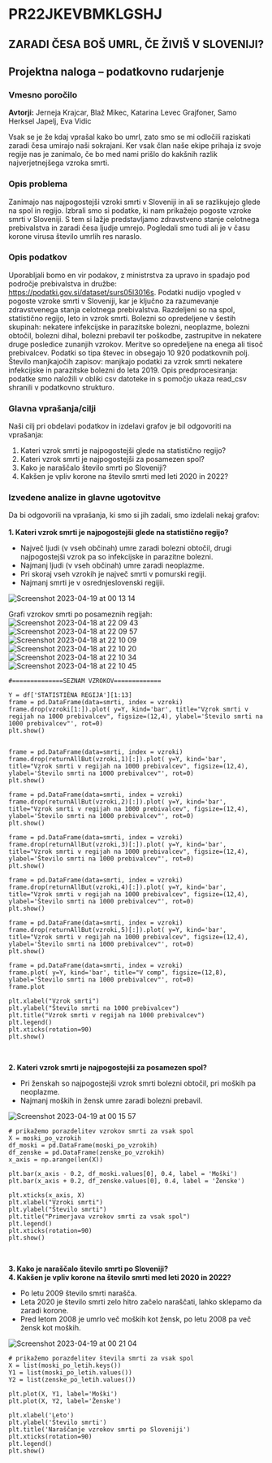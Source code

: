 # PR22JKEVBMKLGSHJ

## ZARADI ČESA BOŠ UMRL, ČE ŽIVIŠ V SLOVENIJI?

## Projektna naloga – podatkovno rudarjenje
### Vmesno poročilo<br>

**Avtorji:** Jerneja Krajcar, Blaž Mikec, Katarina Levec Grajfoner, Samo Herksel Japelj, Eva Vidic<br>

Vsak se je že kdaj vprašal kako bo umrl, zato smo se mi odločili raziskati zaradi česa umirajo naši sokrajani. Ker vsak član naše ekipe prihaja iz svoje regije nas je zanimalo, če bo med nami prišlo do kakšnih razlik najverjetnejšega vzroka smrti. <br>

### Opis problema
Zanimajo nas najpogostejši vzroki smrti v Sloveniji in ali se razlikujejo glede na spol in regijo. Izbrali smo si podatke, ki nam prikažejo pogoste vzroke smrti v Sloveniji. S tem si lažje predstavljamo zdravstveno stanje celotnega prebivalstva in zaradi česa ljudje umrejo. Pogledali smo tudi ali je v času korone virusa število umrlih res naraslo.<br>

### Opis podatkov
Uporabljali bomo en vir podakov, z ministrstva za upravo in spadajo pod področje prebivalstva in družbe: https://podatki.gov.si/dataset/surs05l3016s. Podatki nudijo vpogled v pogoste vzroke smrti v Sloveniji, kar je ključno za razumevanje zdravstvenega stanja celotnega prebivalstva. Razdeljeni so na spol, statistično regijo, leto in vzrok smrti. Bolezni so opredeljene v šestih skupinah: nekatere infekcijske in parazitske bolezni, neoplazme, bolezni obtočil, bolezni dihal, bolezni prebavil ter poškodbe, zastrupitve in nekatere druge posledice zunanjih vzrokov. Meritve so opredeljene na enega ali tisoč prebivalcev. Podatki so tipa števec in obsegajo 10 920 podatkovnih polj. Število manjkajočih zapisov: manjkajo podatki za vzrok smrti nekatere infekcijske in parazitske bolezni do leta 2019.
Opis predprocesiranja: podatke smo naložili v obliki csv datoteke in s pomočjo ukaza read_csv shranili v podatkovno strukturo. <br>

### Glavna vprašanja/cilji
Naši cilj pri obdelavi podatkov in izdelavi grafov je bil odgovoriti na vprašanja:<br>
1.	Kateri vzrok smrti je najpogostejši glede na statistično regijo?
2.	Kateri vzrok smrti je najpogostejši za posamezen spol? 
3.	Kako je naraščalo število smrti po Sloveniji? 
4.	Kakšen je vpliv korone na število smrti med leti 2020 in 2022?

### Izvedene analize in glavne ugotovitve
Da bi odgovorili na vprašanja, ki smo si jih zadali, smo izdelali nekaj grafov:<br><br>
**1.	Kateri vzrok smrti je najpogostejši glede na statistično regijo?**<br>
* Največ ljudi (v vseh občinah) umre zaradi bolezni obtočil, drugi najpogostejši vzrok pa so infekcijske in parazitne bolezni.
* Najmanj ljudi (v vseh občinah) umre zaradi neoplazme.
* Pri skoraj vseh vzrokih je največ smrti v pomurski regiji.
* Najmanj smrti je v osrednjeslovenski regijii.

![Screenshot 2023-04-19 at 00 13 14](https://user-images.githubusercontent.com/61201874/232916631-56522e1c-0e37-442f-bc14-bde130b4d8b9.png)

Grafi vzrokov smrti po posameznih regijah:
![Screenshot 2023-04-18 at 22 09 43](https://user-images.githubusercontent.com/61201874/232918515-e4f38179-ef3b-4bbb-8686-f7c4ec9f8dbf.png)
![Screenshot 2023-04-18 at 22 09 57](https://user-images.githubusercontent.com/61201874/232918545-2138553c-d0a8-45d9-a61a-48b9cb4495aa.png)
![Screenshot 2023-04-18 at 22 10 09](https://user-images.githubusercontent.com/61201874/232918657-33d25a88-b576-4fe5-b329-96a4e2582151.png)
![Screenshot 2023-04-18 at 22 10 20](https://user-images.githubusercontent.com/61201874/232918674-6f948e93-6f5b-473b-bf23-861dfd547144.png)
![Screenshot 2023-04-18 at 22 10 34](https://user-images.githubusercontent.com/61201874/232918682-c07e4296-d1ef-42e3-a672-26f23171865d.png)
![Screenshot 2023-04-18 at 22 10 45](https://user-images.githubusercontent.com/61201874/232918713-b5fbcbb1-308c-41ae-8c46-a093833f5899.png)
```
#==============SEZNAM VZROKOV=============

Y = df['STATISTIÈNA REGIJA'][1:13]
frame = pd.DataFrame(data=smrti, index = vzroki)
frame.drop(vzroki[1:]).plot( y=Y, kind='bar', title="Vzrok smrti v regijah na 1000 prebivalcev", figsize=(12,4), ylabel='Število smrti na 1000 prebivalcev"', rot=0)
plt.show()


frame = pd.DataFrame(data=smrti, index = vzroki)
frame.drop(returnAllBut(vzroki,1)[:]).plot( y=Y, kind='bar', title="Vzrok smrti v regijah na 1000 prebivalcev", figsize=(12,4), ylabel='Število smrti na 1000 prebivalcev"', rot=0)
plt.show()

frame = pd.DataFrame(data=smrti, index = vzroki)
frame.drop(returnAllBut(vzroki,2)[:]).plot( y=Y, kind='bar', title="Vzrok smrti v regijah na 1000 prebivalcev", figsize=(12,4), ylabel='Število smrti na 1000 prebivalcev"', rot=0)
plt.show()

frame = pd.DataFrame(data=smrti, index = vzroki)
frame.drop(returnAllBut(vzroki,3)[:]).plot( y=Y, kind='bar', title="Vzrok smrti v regijah na 1000 prebivalcev", figsize=(12,4), ylabel='Število smrti na 1000 prebivalcev"', rot=0)
plt.show()

frame = pd.DataFrame(data=smrti, index = vzroki)
frame.drop(returnAllBut(vzroki,4)[:]).plot( y=Y, kind='bar', title="Vzrok smrti v regijah na 1000 prebivalcev", figsize=(12,4), ylabel='Število smrti na 1000 prebivalcev"', rot=0)
plt.show()

frame = pd.DataFrame(data=smrti, index = vzroki)
frame.drop(returnAllBut(vzroki,5)[:]).plot( y=Y, kind='bar', title="Vzrok smrti v regijah na 1000 prebivalcev", figsize=(12,4), ylabel='Število smrti na 1000 prebivalcev"', rot=0)
plt.show()

frame = pd.DataFrame(data=smrti, index = vzroki)
frame.plot( y=Y, kind='bar', title="V comp", figsize=(12,8), ylabel='Število smrti na 1000 prebivalcev"', rot=0)
frame.plot

plt.xlabel("Vzrok smrti")
plt.ylabel("Število smrti na 1000 prebivalcev")
plt.title("Vzrok smrti v regijah na 1000 prebivalcev")
plt.legend()
plt.xticks(rotation=90)
plt.show()
```
<br>


**2.	Kateri vzrok smrti je najpogostejši za posamezen spol?**<br>
* Pri ženskah so najpogostejši vzrok smrti bolezni obtočil, pri moških pa neoplazme.
* Najmanj moških in žensk umre zaradi bolezni prebavil.

![Screenshot 2023-04-19 at 00 15 57](https://user-images.githubusercontent.com/61201874/232917070-f5aa20be-9470-4072-9eb0-39f408a614af.png)
```
# prikažemo porazdelitev vzrokov smrti za vsak spol
X = moski_po_vzrokih
df_moski = pd.DataFrame(moski_po_vzrokih)
df_zenske = pd.DataFrame(zenske_po_vzrokih)
x_axis = np.arange(len(X))

plt.bar(x_axis - 0.2, df_moski.values[0], 0.4, label = 'Moški')
plt.bar(x_axis + 0.2, df_zenske.values[0], 0.4, label = 'Ženske')

plt.xticks(x_axis, X)
plt.xlabel("Vzroki smrti")
plt.ylabel("Število smrti")
plt.title("Primerjava vzrokov smrti za vsak spol")
plt.legend()
plt.xticks(rotation=90)
plt.show()
```
<br>


**3.	Kako je naraščalo število smrti po Sloveniji?**<br>
**4.	Kakšen je vpliv korone na število smrti med leti 2020 in 2022?**<br>
* Po letu 2009 število smrti narašča.
* Leta 2020 je število smrti zelo hitro začelo naraščati, lahko sklepamo da zaradi korone.
* Pred letom 2008 je umrlo več moških kot žensk, po letu 2008 pa več žensk kot moških.

![Screenshot 2023-04-19 at 00 21 04](https://user-images.githubusercontent.com/61201874/232917806-3ae3c8b4-5340-4124-be59-4f18bb7ac9f2.png)
```
# prikažemo porazdelitev števila smrti za vsak spol
X = list(moski_po_letih.keys())
Y1 = list(moski_po_letih.values())
Y2 = list(zenske_po_letih.values())

plt.plot(X, Y1, label='Moški')
plt.plot(X, Y2, label='Ženske')

plt.xlabel('Leto')
plt.ylabel('Število smrti')
plt.title('Naraščanje vzrokov smrti po Sloveniji')
plt.xticks(rotation=90)
plt.legend()
plt.show()
```
